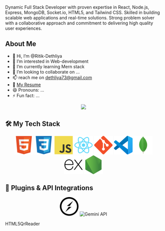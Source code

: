 Dynamic Full Stack Developer with proven expertise in React, Node.js, Express, MongoDB,
Socket.io, HTML5, and Tailwind CSS. Skilled in building scalable web applications and real-time
solutions. Strong problem solver with a collaborative approach and commitment to delivering high
quality user experiences.

## About Me
- 👋 Hi, I’m @Ritik-Dethliya
- 👀 I’m interested in Web-development
- 🌱 I’m currently learning Mern stack
- 💞️ I’m looking to collaborate on ...
- 📫 reach me on dethliya73@gmail.com
- 📄 [My Resume](https://drive.google.com/file/d/1R5tknm3m3MIAneRxIPtiyQLur1k8ZJBR/view?usp=sharing) 
- 😄 Pronouns: ...
- ⚡ Fun fact: ...

<!---
Ritik-Dethliya/Ritik-Dethliya is a ✨ special ✨ repository because its `README.md` (this file) appears on your GitHub profile.
You can click the Preview link to take a look at your changes.
--->
<p align="center">
  <img src="https://camo.githubusercontent.com/0e2953d98b21eda5a158939ea202c7c07b16b0dc0dc5c1e269826c29a01a974f/68747470733a2f2f7777772e77656232347a6f6e652e636f6d2f77702d636f6e74656e742f75706c6f6164732f323032322f31302f34363230372d70726f6772616d6d65722d312e676966" width='400'/>
</p>


## 🛠️ My Tech Stack

<p align="center">
  <img src="https://raw.githubusercontent.com/devicons/devicon/master/icons/html5/html5-original.svg" alt="HTML5" width="60" />
  <img src="https://raw.githubusercontent.com/devicons/devicon/master/icons/css3/css3-original.svg" alt="CSS3" width="60" />
  <img src="https://raw.githubusercontent.com/devicons/devicon/master/icons/javascript/javascript-original.svg" alt="JavaScript" width="60" />
  <img src="https://raw.githubusercontent.com/devicons/devicon/master/icons/react/react-original.svg" alt="React" width="60" />
  <img src="https://raw.githubusercontent.com/devicons/devicon/master/icons/git/git-original.svg" alt="Git" width="60" />
  <img src="https://raw.githubusercontent.com/devicons/devicon/master/icons/vscode/vscode-original.svg" alt="VS Code" width="60" />
  <img src="https://raw.githubusercontent.com/devicons/devicon/master/icons/mongodb/mongodb-original.svg" alt="MongoDB" width="60" />
  <img src="https://raw.githubusercontent.com/devicons/devicon/master/icons/express/express-original.svg" alt="Express" width="60" />
  <img src="https://raw.githubusercontent.com/devicons/devicon/master/icons/nodejs/nodejs-original.svg" alt="Node.js" width="60"/>
</p>

## 🔌 Plugins & API Integrations

<p align="center">
  <img src="https://raw.githubusercontent.com/devicons/devicon/master/icons/socketio/socketio-original.svg" alt="Socket.IO" width="60"/>
  <img src="https://img.shields.io/badge/Gemini%20API-AI%20Integration-blueviolet?style=for-the-badge&logo=google" alt="Gemini API"/>
  <p>HTML5QrReader</p>
</p>
